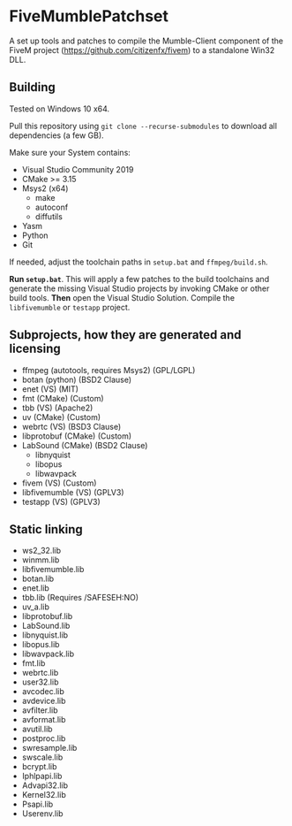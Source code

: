 # FiveMumblePatchset

A set up tools and patches to compile the Mumble-Client component of the FiveM project (https://github.com/citizenfx/fivem) to a standalone Win32 DLL.

## Building

Tested on Windows 10 x64.

Pull this repository using `git clone --recurse-submodules` to download all dependencies (a few GB).

Make sure your System contains:
 - Visual Studio Community 2019
 - CMake >= 3.15
 - Msys2 (x64)
   - make
   - autoconf
   - diffutils
 - Yasm
 - Python
 - Git

If needed, adjust the toolchain paths in `setup.bat` and `ffmpeg/build.sh`.

**Run `setup.bat`**.  This will apply a few patches to the build toolchains and generate the missing Visual Studio projects by invoking CMake or other build tools. **Then** open the Visual Studio Solution. Compile the `libfivemumble` or `testapp` project.

## Subprojects, how they are generated and licensing

- ffmpeg (autotools, requires Msys2) (GPL/LGPL)
- botan (python) (BSD2 Clause)
- enet (VS) (MIT)
- fmt (CMake) (Custom)
- tbb (VS) (Apache2)
- uv (CMake) (Custom)
- webrtc (VS) (BSD3 Clause)
- libprotobuf (CMake) (Custom)
- LabSound (CMake) (BSD2 Clause)
  - libnyquist
  - libopus
  - libwavpack
- fivem (VS) (Custom)
- libfivemumble (VS) (GPLV3)
- testapp (VS) (GPLV3)

## Static linking

- ws2_32.lib
- winmm.lib
- libfivemumble.lib
- botan.lib
- enet.lib
- tbb.lib (Requires /SAFESEH:NO)
- uv_a.lib
- libprotobuf.lib
- LabSound.lib
- libnyquist.lib
- libopus.lib
- libwavpack.lib
- fmt.lib
- webrtc.lib
- user32.lib
- avcodec.lib
- avdevice.lib
- avfilter.lib
- avformat.lib
- avutil.lib
- postproc.lib
- swresample.lib
- swscale.lib
- bcrypt.lib
- Iphlpapi.lib
- Advapi32.lib
- Kernel32.lib
- Psapi.lib
- Userenv.lib
